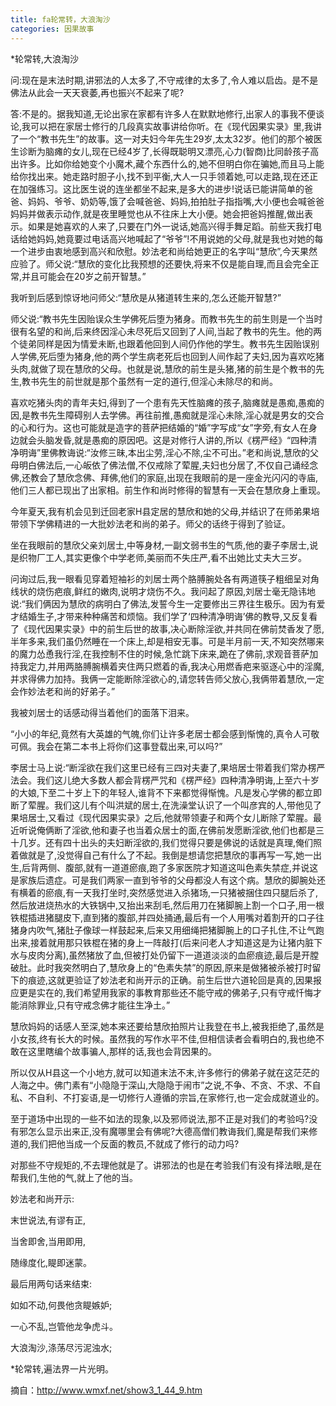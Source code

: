 ```yaml
---
title: fa轮常转，大浪淘沙
categories: 因果故事
---
```


	   
*轮常转,大浪淘沙

问:现在是末法时期,讲邪法的人太多了,不守戒律的太多了,令人难以启齿。是不是佛法从此会一天天衰萎,再也振兴不起来了呢?

答:不是的。据我知道,无论出家在家都有许多人在默默地修行,出家人的事我不便谈论,我可以把在家居士修行的几段真实故事讲给你听。在《现代因果实录》里,我讲了一个“教书先生”的故事。这一对夫妇今年先生29岁,太太32岁。他们的那个被医生诊断为脑瘫的女儿,现在已经4岁了,长得既聪明又漂亮,心力(智商)比同龄孩子高出许多。比如你给她变个小魔术,藏个东西什么的,她不但明白你在骗她,而且马上能给你找出来。她走路时胆子小,找不到平衡,大人一只手领着她,可以走路,现在还正在加强练习。这比医生说的连坐都坐不起来,是多大的进步!说话已能讲简单的爸爸、妈妈、爷爷、奶奶等,饿了会喊爸爸、妈妈,拍拍肚子指指嘴,大小便也会喊爸爸妈妈并做表示动作,就是夜里睡觉也从不往床上大小便。她会把爸妈推醒,做出表示。如果是她喜欢的人来了,只要在门外一说话,她高兴得手舞足蹈。前些天我打电话给她妈妈,她竟要过电话高兴地喊起了“爷爷”!不用说她的父母,就是我也对她的每一个进步由衷地感到高兴和欣慰。妙法老和尚给她更正的名字叫“慧欣”,今天果然应验了。师父说:“慧欣的变化比我预想的还要快,将来不仅是能自理,而且会完全正常,并且可能会在20岁之前开智慧。”

我听到后感到惊讶地问师父:“慧欣是从猪道转生来的,怎么还能开智慧?”

师父说:“教书先生因贻误众生学佛死后堕为猪身。而教书先生的前生则是一个当时很有名望的和尚,后来终因淫心未尽死后又回到了人间,当起了教书的先生。他的两个徒弟同样是因为情爱未断,也跟着他回到人间仍作他的学生。教书先生因贻误别人学佛,死后堕为猪身,他的两个学生病老死后也回到人间作起了夫妇,因为喜欢吃猪头肉,就做了现在慧欣的父母。也就是说,慧欣的前生是头猪,猪的前生是个教书的先生,教书先生的前世就是那个虽然有一定的道行,但淫心未除尽的和尚。

喜欢吃猪头肉的青年夫妇,得到了一个患有先天性脑瘫的孩子,脑瘫就是愚痴,愚痴的因,是教书先生障碍别人去学佛。再往前推,愚痴就是淫心未除,淫心就是男女的交合的心和行为。这也可能就是造字的菩萨把结婚的“婚”字写成“女”字旁,有女人在身边就会头脑发昏,就是愚痴的原因吧。这是对修行人讲的,所以《楞严经》“四种清净明诲”里佛教诲说:“汝修三昧,本出尘劳,淫心不除,尘不可出。”老和尚说,慧欣的父母明白佛法后,一心皈依了佛法僧,不仅戒除了荤腥,夫妇也分居了,不仅自己诵经念佛,还教会了慧欣念佛、拜佛,他们的家庭,出现在我眼前的是一座金光闪闪的寺庙,他们三人都已现出了出家相。前生作和尚时修得的智慧有一天会在慧欣身上重现。

今年夏天,我有机会见到迁回老家H县定居的慧欣和她的父母,并结识了在师弟果培带领下学佛精进的一大批妙法老和尚的弟子。师父的话终于得到了验证。

坐在我眼前的慧欣父亲刘居士,中等身材,一副文弱书生的气质,他的妻子李居士,说是织物厂工人,其实更像个中学老师,美丽而不失庄严,看不出她比丈夫大三岁。

问询过后,我一眼看见穿着短袖衫的刘居士两个胳膊腕处各有两道筷子粗细呈对角线状的烧伤疤痕,鲜红的嫩肉,说明才烧伤不久。我问起了原因,刘居士毫无隐讳地说:“我们俩因为慧欣的病明白了佛法,发誓今生一定要修出三界往生极乐。因为有爱才结婚生子,才带来种种痛苦和烦恼。我们学了‘四种清净明诲’佛的教导,又反复看了《现代因果实录》中的前生后世的故事,决心断除淫欲,并共同在佛前焚香发了愿,半年多来,我们虽仍然睡在一个床上,却是相安无事。可是半月前一天,不知突然哪来的魔力怂恿我行淫,在我控制不住的时候,急忙跳下床来,跪在了佛前,求观音菩萨加持我定力,并用两胳膊腕横着夹住两只燃着的香,我决心用燃香疤来驱逐心中的淫魔,并求得佛力加持。我俩一定能断除淫欲心的,请您转告师父放心,我俩带着慧欣,一定会作妙法老和尚的好弟子。”

我被刘居士的话感动得当着他们的面落下泪来。

“小小的年纪,竟然有大英雄的气魄,你们让许多老居士都会感到惭愧的,真令人可敬可佩。我会在第二本书上将你们这事登载出来,可以吗?”

李居士马上说:“断淫欲在我们这里已经有三四对夫妻了,果培居士带着我们常办楞严法会。我们这儿绝大多数人都会背楞严咒和《楞严经》四种清净明诲,上至六十岁的大娘,下至二十岁上下的年轻人,谁背不下来都觉得惭愧。凡是发心学佛的都立即断了荤腥。我们这儿有个叫洪斌的居士,在洗澡堂认识了一个叫彦宾的人,带他见了果培居士,又看过《现代因果实录》之后,他就带领妻子和两个女儿断除了荤腥。最近听说俺俩断了淫欲,他和妻子也当着众居士的面,在佛前发愿断淫欲,他们也都是三十几岁。还有四十出头的夫妇断淫欲的,我们觉得只要是佛说的话就是真理,俺们照着做就是了,没觉得自己有什么了不起。我倒是想请您把慧欣的事再写一写,她一出生,后背两侧、腹部,就有一道道瘀痕,跑了多家医院才知道这叫色素失禁症,并说这是家族后遗症。可是我们两家一直到爷爷的父母都没人有这个病。慧欣的脚腕处还有横着的瘀痕,有一天我打坐时,突然感觉进入杀猪场,一只猪被捆住四只腿后杀了,然后放进烧热水的大铁锅中,又抬出来刮毛,然后用刀在猪脚腕上割一个口子,用一根铁棍插进猪腿皮下,直到猪的腹部,并四处捅通,最后有一个人用嘴对着割开的口子往猪身内吹气,猪肚子像球一样鼓起来,后来又用细绳把猪脚腕上的口子扎住,不让气跑出来,接着就用那只铁棍在猪的身上一阵敲打(后来问老人才知道这是为让猪内脏下水与皮肉分离),虽然猪放了血,但被打处仍留下一道道淡淡的血瘀痕迹,最后是开膛破肚。此时我突然明白了,慧欣身上的“色素失禁”的原因,原来是做猪被杀被打时留下的痕迹,这就更验证了妙法老和尚开示的正确。前生后世六道轮回是真的,因果报应更是实在的,我们希望用我家的事教育那些还不能守戒的佛弟子,只有守戒忏悔才能消除罪业,只有守戒念佛才能往生净土。”

慧欣妈妈的话感人至深,她本来还要给慧欣拍照片让我登在书上,被我拒绝了,虽然是小女孩,终有长大的时候。虽然我的写作水平不佳,但相信读者会看明白的,我也绝不敢在这里瞎编个故事骗人,那样的话,我也会背因果的。

所以仅从H县这一个小地方,就可以知道末法不末,许多修行的佛弟子就在这茫茫的人海之中。佛门素有“小隐隐于深山,大隐隐于闹市”之说,不争、不贪、不求、不自私、不自利、不打妄语,是一切修行人遵循的宗旨,在家修行,也一定会成就道业的。

至于道场中出现的一些不如法的现象,以及邪师说法,那不正是对我们的考验吗?没有邪怎么显示出来正,没有魔哪里会有佛呢?大德高僧们教诲我们,魔是帮我们来修道的,我们把他当成一个反面的教员,不就成了修行的动力吗?

对那些不守规矩的,不去理他就是了。讲邪法的也是在考验我们有没有择法眼,是在帮我们,生他的气,就上了他的当。

妙法老和尚开示:

末世说法,有谬有正,

当舍即舍,当用即用,

随缘度化,睼即迷蒙。

最后用两句话来结束:

如如不动,何畏他贪睼嫉妒;

一心不乱,岂管他龙争虎斗。

大浪淘沙,涤荡尽污泥浊水;

*轮常转,遍法界一片光明。

摘自：http://www.wmxf.net/show3_1_44_9.htm